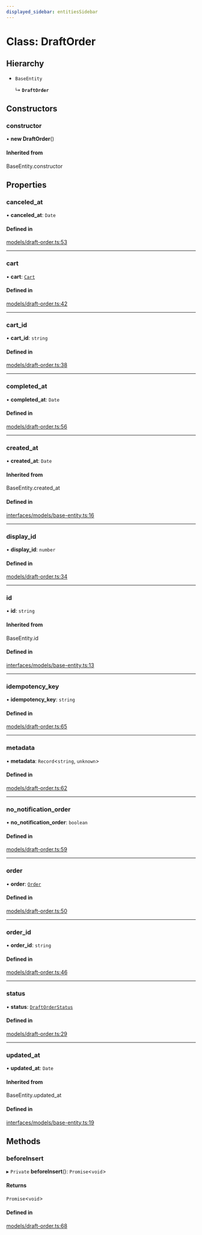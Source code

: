 ```yaml
---
displayed_sidebar: entitiesSidebar
---
```


# Class: DraftOrder

## Hierarchy

- `BaseEntity`

  ↳ **`DraftOrder`**

## Constructors

### constructor

• **new DraftOrder**()

#### Inherited from

BaseEntity.constructor

## Properties

### canceled\_at

• **canceled\_at**: `Date`

#### Defined in

[models/draft-order.ts:53](https://github.com/medusajs/medusa/blob/33df8122b/packages/medusa/src/models/draft-order.ts#L53)

___

### cart

• **cart**: [`Cart`](Cart.md)

#### Defined in

[models/draft-order.ts:42](https://github.com/medusajs/medusa/blob/33df8122b/packages/medusa/src/models/draft-order.ts#L42)

___

### cart\_id

• **cart\_id**: `string`

#### Defined in

[models/draft-order.ts:38](https://github.com/medusajs/medusa/blob/33df8122b/packages/medusa/src/models/draft-order.ts#L38)

___

### completed\_at

• **completed\_at**: `Date`

#### Defined in

[models/draft-order.ts:56](https://github.com/medusajs/medusa/blob/33df8122b/packages/medusa/src/models/draft-order.ts#L56)

___

### created\_at

• **created\_at**: `Date`

#### Inherited from

BaseEntity.created\_at

#### Defined in

[interfaces/models/base-entity.ts:16](https://github.com/medusajs/medusa/blob/33df8122b/packages/medusa/src/interfaces/models/base-entity.ts#L16)

___

### display\_id

• **display\_id**: `number`

#### Defined in

[models/draft-order.ts:34](https://github.com/medusajs/medusa/blob/33df8122b/packages/medusa/src/models/draft-order.ts#L34)

___

### id

• **id**: `string`

#### Inherited from

BaseEntity.id

#### Defined in

[interfaces/models/base-entity.ts:13](https://github.com/medusajs/medusa/blob/33df8122b/packages/medusa/src/interfaces/models/base-entity.ts#L13)

___

### idempotency\_key

• **idempotency\_key**: `string`

#### Defined in

[models/draft-order.ts:65](https://github.com/medusajs/medusa/blob/33df8122b/packages/medusa/src/models/draft-order.ts#L65)

___

### metadata

• **metadata**: `Record`<`string`, `unknown`\>

#### Defined in

[models/draft-order.ts:62](https://github.com/medusajs/medusa/blob/33df8122b/packages/medusa/src/models/draft-order.ts#L62)

___

### no\_notification\_order

• **no\_notification\_order**: `boolean`

#### Defined in

[models/draft-order.ts:59](https://github.com/medusajs/medusa/blob/33df8122b/packages/medusa/src/models/draft-order.ts#L59)

___

### order

• **order**: [`Order`](Order.md)

#### Defined in

[models/draft-order.ts:50](https://github.com/medusajs/medusa/blob/33df8122b/packages/medusa/src/models/draft-order.ts#L50)

___

### order\_id

• **order\_id**: `string`

#### Defined in

[models/draft-order.ts:46](https://github.com/medusajs/medusa/blob/33df8122b/packages/medusa/src/models/draft-order.ts#L46)

___

### status

• **status**: [`DraftOrderStatus`](../enums/DraftOrderStatus.md)

#### Defined in

[models/draft-order.ts:29](https://github.com/medusajs/medusa/blob/33df8122b/packages/medusa/src/models/draft-order.ts#L29)

___

### updated\_at

• **updated\_at**: `Date`

#### Inherited from

BaseEntity.updated\_at

#### Defined in

[interfaces/models/base-entity.ts:19](https://github.com/medusajs/medusa/blob/33df8122b/packages/medusa/src/interfaces/models/base-entity.ts#L19)

## Methods

### beforeInsert

▸ `Private` **beforeInsert**(): `Promise`<`void`\>

#### Returns

`Promise`<`void`\>

#### Defined in

[models/draft-order.ts:68](https://github.com/medusajs/medusa/blob/33df8122b/packages/medusa/src/models/draft-order.ts#L68)
